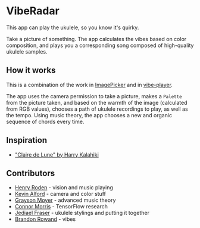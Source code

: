 # VibeRadar

This app can play the ukulele, so you know it's quirky.

Take a picture of something. The app calculates the vibes based on color composition, and plays you a corresponding song composed of high-quality ukulele samples.

## How it works

This is a combination of the work in [ImagePicker](http://github.com/kevinalford/ImagePicker) and in [vibe-player](http://github.com/jedfras/vibe-player).

The app uses the camera permission to take a picture, makes a `Palette` from the picture taken, and based on the warmth of the image (calculated from RGB values), chooses a path of ukulele recordings to play, as well as the tempo. Using music theory, the app chooses a new and organic sequence of chords every time.

## Inspiration
* ["Claire de Lune" by Harry Kalahiki](https://open.spotify.com/track/5Ms9J0bzaA4GJGM4SSm6q2)

## Contributors

* [Henry Roden](http://github.com/IsNascarASport) - vision and music playing
* [Kevin Alford](http://github.com/KevinAlford) - camera and color stuff
* [Grayson Moyer](http://github.com/Gmoyer11) - advanced music theory
* [Connor Morris](http://github.com/connor3090) - TensorFlow research
* [Jediael Fraser](http://github.com/jedfras) - ukulele stylings and putting it together
* [Brandon Rowand](http://www.twitter.com/wildenian_thot) - vibes
